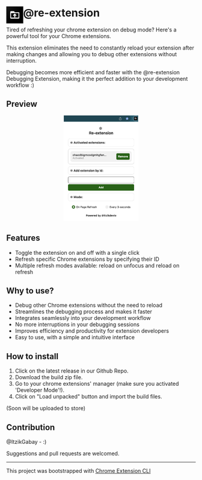 # <img src="public/icons/48x48.png" width="45" align="left"> @re-extension

Tired of refreshing your chrome extension on debug mode?
Here's a powerful tool for your Chrome extensions. 

This extension eliminates the need to constantly reload your extension after making changes and allowing you to debug other extensions without interruption. 

Debugging becomes more efficient and faster with the @re-extension Debugging Extension, making it the perfect addition to your development workflow :)

## Preview
<p align="center">
  <img alt="preview" src="https://github.com/ItzikGabay/re-extension/raw/main/preview.png" height="280"/>
</p>

## Features
* Toggle the extension on and off with a single click
* Refresh specific Chrome extensions by specifying their ID
* Multiple refresh modes available: reload on unfocus and reload on refresh

## Why to use?
* Debug other Chrome extensions without the need to reload
* Streamlines the debugging process and makes it faster
* Integrates seamlessly into your development workflow
* No more interruptions in your debugging sessions
* Improves efficiency and productivity for extension developers
* Easy to use, with a simple and intuitive interface

## How to install
1. Click on the latest release in our Github Repo.
2. Download the build zip file.
3. Go to your chrome extensions' manager (make sure you activated 'Developer Mode'!).
4. Click on "Load unpacked" button and import the build files.

(Soon will be uploaded to store)

## Contribution

@ItzikGabay - :)


Suggestions and pull requests are welcomed.

---

This project was bootstrapped with [Chrome Extension CLI](https://github.com/dutiyesh/chrome-extension-cli)

